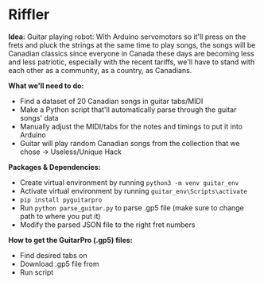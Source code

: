 # Riffler

**Idea:** Guitar playing robot: With Arduino servomotors so it'll press on the frets and pluck the strings at the same time to play songs,
the songs will be Canadian classics since everyone in Canada these days are becoming less and less patriotic, especially with the recent
tariffs, we'll have to stand with each other as a community, as a country, as Canadians.

**What we'll need to do:**
* Find a dataset of 20 Canadian songs in guitar tabs/MIDI
* Make a Python script that'll automatically parse through the guitar songs' data
* Manually adjust the MIDI/tabs for the notes and timings to put it into Arduino
* Guitar will play random Canadian songs from the collection that we chose -> Useless/Unique Hack

**Packages & Dependencies:**
* Create virtual environment by running `python3 -m venv guitar_env`
* Activate virtual environment by running `guitar_env\Scripts\activate`
* `pip install pyguitarpro`
* Run `python parse_guitar.py` to parse .gp5 file (make sure to change path to where you put it)
* Modify the parsed JSON file to the right fret numbers

**How to get the GuitarPro (.gp5) files:**
* Find desired tabs on [](songsterr.com)
* Download .gp5 file from [](https://www.songsterr-downloader.com/)
* Run script